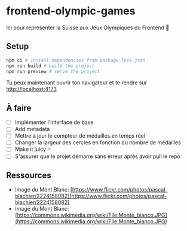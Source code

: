 # frontend-olympic-games

Ici pour représenter la Suisse aux Jeux Olympiques du Frontend 🎨

## Setup

```bash
npm ci # install dependencies from package-lock.json
npm run build # build the project
npm run preview # serve the project
```

Tu peux maintenant ouvrir ton navigateur et te rendre sur [http://localhost:4173](http://localhost:4173)

## À faire

- [ ] Implémenter l'interface de base
- [ ] Add metadata
- [ ] Mettre à jour le compteur de médailles en temps réel
- [ ] Changer la largeur des cercles en fonction du nombre de médailles
- [ ] Make it juicy 💦
- [ ] S'assurer que le projet démarre sans erreur après avoir pull le repo

## Ressources

- Image du Mont Blanc: [https://www.flickr.com/photos/pascal-blachier/2224158082](https://www.flickr.com/photos/pascal-blachier/2224158082)
- Image du Mont Blanc: [https://commons.wikimedia.org/wiki/File:Monte_bianco.JPG](https://commons.wikimedia.org/wiki/File:Monte_bianco.JPG)
